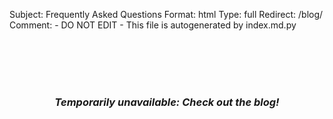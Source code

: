 Subject: Frequently Asked Questions
Format: html
Type: full
Redirect: /blog/
Comment: - DO NOT EDIT - This file is autogenerated by index.md.py


<br><br><br><br>
<h3><i><center>
Temporarily unavailable: Check out the blog!
</center></i></h3>
<br><br><br><br>
